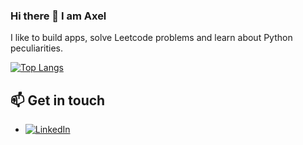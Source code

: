 ### Hi there 👋 I am Axel

I like to build apps, solve Leetcode problems and learn about Python peculiarities.

[![Top Langs](https://github-readme-stats.vercel.app/api/top-langs/?username=adecess&layout=donut)](https://github.com/anuraghazra/github-readme-stats)

## 📫 Get in touch
- <a href="https://www.linkedin.com/in/saliniere"><img src="https://img.shields.io/badge/LinkedIn--_.svg?style=social&logo=linkedin" alt="LinkedIn"></a>
